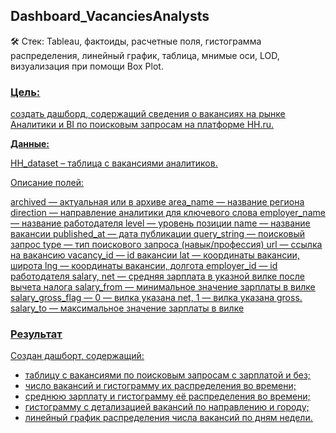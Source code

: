 ## Dashboard_VacanciesAnalysts
 🛠 Стек: Tableau, фактоиды, расчетные поля, гистограмма распределения, линейный график, таблица, мнимые оси, LOD, визуализация при помощи Box Plot.

### <u>Цель<u/>: <br>
создать дашборд, содержащий сведения о вакансиях на рынке Аналитики и BI по поисковым запросам на платформе HH.ru.

**Данные:**

HH_dataset – таблица с вакансиями аналитиков.

Описание полей:

archived — актуальная или в архиве
area_name — название региона
direction — направление аналитики для ключевого слова
employer_name — название работодателя
level — уровень позиции
name — название вакансии
published_at — дата публикации
query_string — поисковый запрос
type — тип поискового запроса (навык/профессия)
url — ссылка на вакансию
vacancy_id — id вакансии
lat — координаты вакансии, широта
lng — координаты вакансии, долгота
employer_id — id работодателя
salary, net — средняя зарплата в указной вилке после вычета налога
salary_from — минимальное значение зарплаты в вилке
salary_gross_flag — 0 — вилка указана net, 1 — вилка указана gross.
salary_to — максимальное значение зарплаты в вилке


### <u>Результат<u/><br>
Создан дашборт, содержащий:<br>
- таблицу с вакансиями по поисковым запросам с зарплатой и без;
- число вакансий и гистограмму их распределения во времени;
- среднюю зарплату и гистограмму её распределения во времени;
- гистограмму с детализацией вакансий по направлению и городу; 
- линейный график распределения числа вакансий по дням недели.

